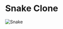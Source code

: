 # Snake Clone

![Snake](https://user-images.githubusercontent.com/67132580/88289423-c756e200-cd27-11ea-8ee6-c17302faf307.gif)
